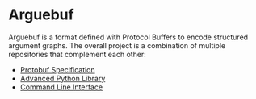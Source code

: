 # Arguebuf

Arguebuf is a format defined with Protocol Buffers to encode structured argument graphs.
The overall project is a combination of multiple repositories that complement each other:

- [Protobuf Specification](https://github.com/recap-utr/arg-services/blob/main/proto/arg_services/graph/v1/graph.proto)
- [Advanced Python Library](https://github.com/recap-utr/arguebuf-python)
- [Command Line Interface](https://github.com/recap-utr/arguebuf-cli)
